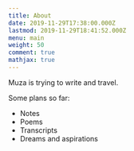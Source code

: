 ```yaml
---
title: About
date: 2019-11-29T17:38:00.000Z
lastmod: 2019-11-29T18:41:52.000Z
menu: main
weight: 50
comment: true
mathjax: true
---
```

Muza is trying to write and travel.

Some plans so far: 

* Notes
* Poems
* Transcripts
* Dreams and aspirations
